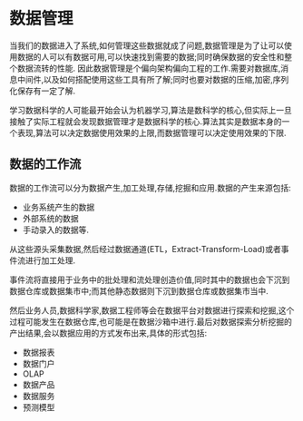 # 数据管理

当我们的数据进入了系统,如何管理这些数据就成了问题,数据管理是为了让可以使用数据的人可以有数据可用,可以快速找到需要的数据;同时确保数据的安全性和整个数据流转的性能.
因此数据管理是个偏向架构偏向工程的工作.需要对数据库,消息中间件,以及如何搭配使用这些工具有所了解;同时也要对数据的压缩,加密,序列化保存有一定了解.

学习数据科学的人可能最开始会认为机器学习,算法是数科学的核心,但实际上一旦接触了实际工程就会发现数据管理才是数据科学的核心.算法其实是数据本身的一个表现,算法可以决定数据使用效果的上限,而数据管理可以决定使用效果的下限.

## 数据的工作流

数据的工作流可以分为数据产生,加工处理,存储,挖掘和应用.数据的产生来源包括:

+ 业务系统产生的数据
+ 外部系统的数据
+ 手动录入的数据等.
  
从这些源头采集数据,然后经过数据通道(ETL，Extract-Transform-Load)或者事件流进行加工处理.

事件流将直接用于业务中的批处理和流处理创造价值,同时其中的数据也会下沉到数据仓库或数据集市中;而其他静态数据则下沉到数据仓库或数据集市当中.

然后业务人员,数据科学家,数据工程师等会在数据平台对数据进行探索和挖掘,这个过程可能发生在数据仓库,也可能是在数据沙箱中进行.最后对数据探索分析挖掘的产出结果,会以数据应用的方式发布出来,具体的形式包括:

+ 数据报表
+ 数据门户
+ OLAP
+ 数据产品
+ 数据服务
+ 预测模型
